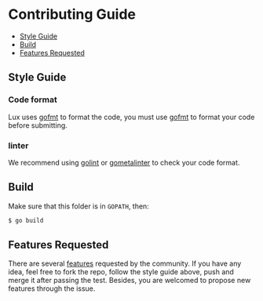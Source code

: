 # Contributing Guide

* [Style Guide](#style-guide)
* [Build](#build)
* [Features Requested](#features-requested)

## Style Guide
### Code format
Lux uses [gofmt](https://golang.org/cmd/gofmt) to format the code, you must use [gofmt](https://golang.org/cmd/gofmt) to format your code before submitting.

### linter
We recommend using [golint](https://github.com/golang/lint) or [gometalinter](https://github.com/alecthomas/gometalinter) to check your code format.

## Build

Make sure that this folder is in `GOPATH`, then:

```bash
$ go build
```

## Features Requested
There are several [features](https://github.com/hydrz/lux/issues?q=is%3Aissue+is%3Aopen+label%3Afeature-request) requested by the community. If you have any idea, feel free to fork the repo, follow the style guide above, push and merge it after passing the test. Besides, you are welcomed to propose new features through the issue.
